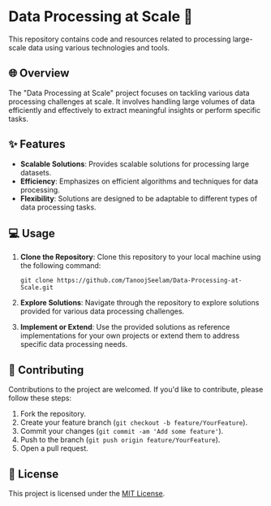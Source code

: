 # Data Processing at Scale 🚀

This repository contains code and resources related to processing large-scale data using various technologies and tools.

## 🌐 Overview

The "Data Processing at Scale" project focuses on tackling various data processing challenges at scale. It involves handling large volumes of data efficiently and effectively to extract meaningful insights or perform specific tasks.

## ✨ Features

- **Scalable Solutions**: Provides scalable solutions for processing large datasets.
- **Efficiency**: Emphasizes on efficient algorithms and techniques for data processing.
- **Flexibility**: Solutions are designed to be adaptable to different types of data processing tasks.

## 💻 Usage

1. **Clone the Repository**: Clone this repository to your local machine using the following command:
   
   ``` git clone https://github.com/TanoojSeelam/Data-Processing-at-Scale.git ```
   
2. **Explore Solutions**: Navigate through the repository to explore solutions provided for various data processing challenges.

3. **Implement or Extend**: Use the provided solutions as reference implementations for your own projects or extend them to address specific data processing needs.

## 🤝 Contributing

Contributions to the project are welcomed. If you'd like to contribute, please follow these steps:

1. Fork the repository.
2. Create your feature branch (`git checkout -b feature/YourFeature`).
3. Commit your changes (`git commit -am 'Add some feature'`).
4. Push to the branch (`git push origin feature/YourFeature`).
5. Open a pull request.

## 📄 License

This project is licensed under the [MIT License](LICENSE).
